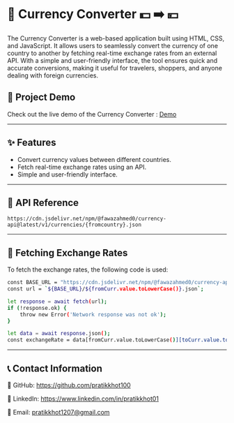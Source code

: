 # 💱 Currency Converter 💵 ➡️ 💴

The Currency Converter is a web-based application built using HTML, CSS, and JavaScript. It allows users to seamlessly convert the currency of one country to another by fetching real-time exchange rates from an external API. With a simple and user-friendly interface, the tool ensures quick and accurate conversions, making it useful for travelers, shoppers, and anyone dealing with foreign currencies.

## 🎥 Project Demo

Check out the live demo of the Currency Converter : [Demo](https://pratikkhot-currency-converter.netlify.app/)

---

## ✨ Features
- Convert currency values between different countries.
- Fetch real-time exchange rates using an API.
- Simple and user-friendly interface.

---

## 📡 API Reference
```
https://cdn.jsdelivr.net/npm/@fawazahmed0/currency-api@latest/v1/currencies/{fromcountry}.json
```

---

## 🔄 Fetching Exchange Rates
To fetch the exchange rates, the following code is used:

```bash
const BASE_URL = "https://cdn.jsdelivr.net/npm/@fawazahmed0/currency-api@latest/v1/currencies";
const url = `${BASE_URL}/${fromCurr.value.toLowerCase()}.json`;

let response = await fetch(url);
if (!response.ok) {
    throw new Error('Network response was not ok');
}

let data = await response.json();
const exchangeRate = data[fromCurr.value.toLowerCase()][toCurr.value.toLowerCase()];

```

---

## 📞 Contact Information

  🐙 GitHub: https://github.com/pratikkhot100

  💼 LinkedIn: https://www.linkedin.com/in/pratikkhot01

  📧 Email: pratikkhot1207@gmail.com
  
